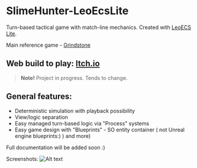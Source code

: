 # SlimeHunter-LeoEcsLite
Turn-based tactical game with match-line mechanics. Created with [LeoECS Lite](https://github.com/Leopotam/ecslite).

Main reference game - [Grindstone](https://store.steampowered.com/app/1818690/Grindstone/)

## Web build to play: [Itch.io](https://jimboa.itch.io/slime-hunter-leoecslite)

> **Note!** Project in progress. Tends to change.

## General features:
- Deterministic simulation with playback possibility
- View/logic separation
- Easy managed turn-based logic via "Process" systems
- Easy game design with "Blueprints" - SO entity container ( not Unreal engine blueprints:) )
and more)

Full documentation will be added soon :)

Screenshots:
![Alt text](https://github.com/JimboA/SlimeHunter-LeoEcsLite/blob/main/Screenshot_1.png?raw=true)
